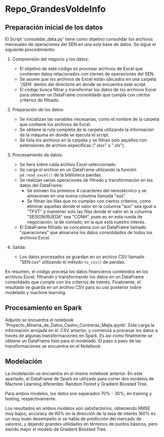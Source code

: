 # Repo_GrandesVoldeInfo

## Preparación inicial de los datos 

El Script 'consolidar_data.py' tiene como objetivo consolidar los archivos mensuales de operaciones del SEN en una sola base de datos. Se sigue el siguiente procedimiento:

1. Comprensión del negocio y los datos:
   - El objetivo de este código es procesar archivos de Excel que contienen datos relacionados con cierres de operaciones del SEN.
   - Se asume que los archivos de Excel están ubicados en una carpeta '/SEN' dentro del directorio en donde se encuentra este script.
   - El código busca filtrar y transformar los datos de los archivos Excel para obtener un DataFrame consolidado que cumpla con ciertos criterios de filtrado.

2. Preparación de los datos:
   - Se inicializan las variables necesarias, como el nombre de la carpeta que contiene los archivos de Excel.
   - Se obtiene la ruta completa de la carpeta utilizando la información de la máquina en donde se ejecuta el script.
   - Se lista los archivos en la carpeta y se filtran solo aquellos con extensiones de archivo específicas (".xlsx" o ".xls").

3. Procesamiento de datos:
   - Se itera sobre cada archivo Excel seleccionado.
   - Se carga el archivo en un DataFrame utilizando la función `pd.read_excel()` de la biblioteca pandas.
   - Se realizan varias operaciones de filtrado y transformación en los datos del DataFrame:
     - Se extraen los primeros 4 caracteres del nemotécnico y se almacenan en una nueva columna llamada "aux".
     - Se filtran las filas que no cumplan con ciertos criterios, como eliminar aquellas donde el valor en la columna "aux" sea igual a "TFVT" y mantener solo las filas donde el valor en la columna "SESION/RUEDA" sea "CONH", pues es en esta rueda de negociación, la de contado, en la que está nuestro interés.
   - El DataFrame filtrado se concatena con un DataFrame llamado "operaciones" que almacena los datos consolidados de todos los archivos Excel.

4. Salida:
   - Los datos procesados se guardan en un archivo CSV llamado "SEN.csv" utilizando el método `to_csv()` de pandas.

En resumen, el código procesa los datos financieros contenidos en los archivos Excel, filtrando y transformando los datos en un DataFrame consolidado que cumple con los criterios de interés. Finalmente, el resultado se guarda en un archivo CSV para su uso posterior sobre modelado y machine learning.

## Procesamiento en Spark

Adjunto se encuentra el notebook 'Proyecto_Mineria_de_Datos_Castro_Contreras_Mejia.ipynb'. Este carga la información arrojada en el .CSV anterior, y comienza a procesar los datos a través de algunas transformaciones en Spark. Es así como finalmente se obtiene un DataFrame listo para el modelado. El paso a paso de las transformaciones se encuentra en el Notebook.

## Modelación

La modelación se encuentra en el mismo notebook anterior. En este apartado, el DataFrame de Spark es utilizado para correr dos modelos de Machine Learning diferentes: Random Forest y Gradient Boosted Tree.

Para ambos modelos, los datos son separados 70% - 30%, en training y testing, respectivamente. 

Los resultados en ambos modelos son satisfactorios, obteniendo RMSE muy bajos, accuracy de 60% en la dirección de la tasa de interés (60% es un muy buen desempeño si se habla de predicción del mercado de valores), y dejando grandes utilidades en términos de puntos básicos, pero siendo mejor el modelo de Gradient Boosted Tree.